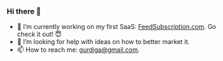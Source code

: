 ### Hi there 👋

- 🌱 I’m currently working on my first SaaS: [FeedSubscription.com][0]. Go check it out! 😇
- 🤔 I’m looking for help with ideas on how to better market it.
- 📫 How to reach me: gurdiga@gmail.com.

[0]: https://feedsubscription.com/

<!--
**gurdiga/gurdiga** is a ✨ _special_ ✨ repository because its `README.md` (this file) appears on your GitHub profile.

Here are some ideas to get you started:

- 🔭 I’m currently working on ...
- 🌱 I’m currently learning ...
- 👯 I’m looking to collaborate on ...
- 🤔 I’m looking for help with ...
- 💬 Ask me about ...
- 📫 How to reach me: ...
- 😄 Pronouns: ...
- ⚡ Fun fact: ...
-->
